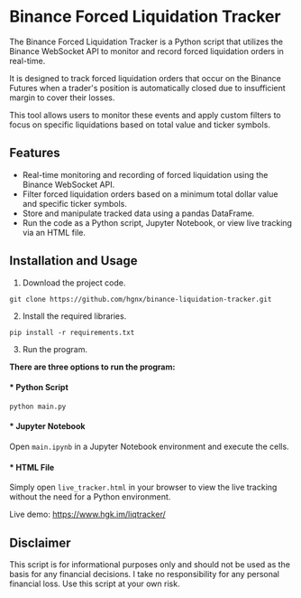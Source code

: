 # Binance Forced Liquidation Tracker

The Binance Forced Liquidation Tracker is a Python script that utilizes the Binance WebSocket API to monitor and record forced liquidation orders in real-time.

It is designed to track forced liquidation orders that occur on the Binance Futures when a trader's position is automatically closed due to insufficient margin to cover their losses.

This tool allows users to monitor these events and apply custom filters to focus on specific liquidations based on total value and ticker symbols.


## Features

- Real-time monitoring and recording of forced liquidation using the Binance WebSocket API.
- Filter forced liquidation orders based on a minimum total dollar value and specific ticker symbols.
- Store and manipulate tracked data using a pandas DataFrame.
- Run the code as a Python script, Jupyter Notebook, or view live tracking via an HTML file.

## Installation and Usage

1. Download the project code.
```
git clone https://github.com/hgnx/binance-liquidation-tracker.git
```

2. Install the required libraries.
```
pip install -r requirements.txt
```

3. Run the program.

**There are three options to run the program:**

#### * Python Script
```
python main.py
```
#### * Jupyter Notebook
Open `main.ipynb` in a Jupyter Notebook environment and execute the cells.

#### * HTML File
Simply open `live_tracker.html` in your browser to view the live tracking without the need for a Python environment.

Live demo: https://www.hgk.im/liqtracker/

## Disclaimer
This script is for informational purposes only and should not be used as the basis for any financial decisions. I take no responsibility for any personal financial loss. Use this script at your own risk.